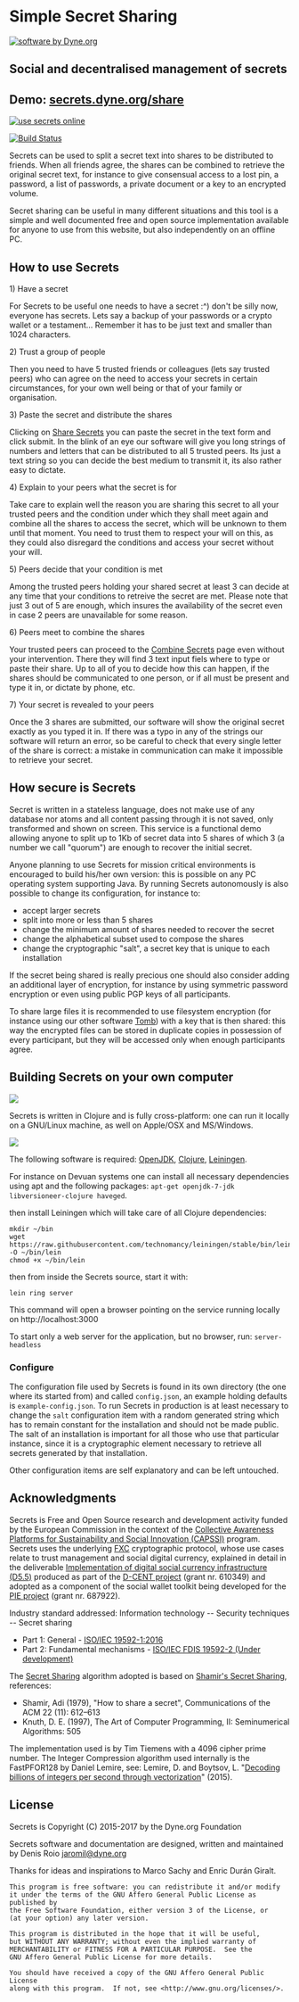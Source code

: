 # Simple Secret Sharing

<a href="https://www.dyne.org"><img
	src="https://secrets.dyne.org/static/img/swbydyne.png"
		alt="software by Dyne.org"
			title="software by Dyne.org" class="pull-right"></a>

## Social and decentralised management of secrets


<h2>Demo: <a href="https://secrets.dyne.org/share">secrets.dyne.org/share</a></h2>

<a href="https://secrets.dyne.org/share">
	<img src="https://secrets.dyne.org/static/img/secret_ladies.jpg"
		title="try it online" alt="use secrets online" style="overflow: hidden">

[![Build Status](https://travis-ci.org/PIENews/secrets.svg?branch=master)](https://travis-ci.org/PIENews/secrets)

Secrets can be used to split a secret text into shares to be distributed to friends. When all friends agree, the shares can be combined to retrieve the original secret text, for instance to give consensual access to a lost pin, a password, a list of passwords, a private document or a key to an encrypted volume.

Secret sharing can be useful in many different situations and this tool is a simple and well documented free and open source implementation available for anyone to use from this website, but also independently on an offline PC.

## How to use Secrets

<div class="well well-sm">
1) Have a secret
</div>

For Secrets to be useful one needs to have a secret :^) don't be silly now, everyone has secrets. Lets say a backup of your passwords or a crypto wallet or a testament... Remember it has to be just text and smaller than 1024 characters.

<div class="well well-sm">
2) Trust a group of people
</div>

Then you need to have 5 trusted friends or colleagues (lets say trusted peers) who can agree on the need to access your secrets in certain circumstances, for your own well being or that of your family or organisation.

<div class="well well-sm">
3) Paste the secret and distribute the shares
</div>

Clicking on [Share Secrets](/share) you can paste the secret in the text form and click submit. In the blink of an eye our software will give you long strings of numbers and letters that can be distributed to all 5 trusted peers. Its just a text string so you can decide the best medium to transmit it, its also rather easy to dictate.

<div class="well well-sm">
4) Explain to your peers what the secret is for
</div>

Take care to explain well the reason you are sharing this secret to all your trusted peers and the condition under which they shall meet again and combine all the shares to access the secret, which will be unknown to them until that moment. You need to trust them to respect your will on this, as they could also disregard the conditions and access your secret without your will.

<div class="well well-sm">
5) Peers decide that your condition is met
</div>

Among the trusted peers holding your shared secret at least 3 can decide at any time that your conditions to retreive the secret are met. Please note that just 3 out of 5 are enough, which insures the availability of the secret even in case 2 peers are unavailable for some reason.

<div class="well well-sm">
6) Peers meet to combine the shares
</div>

Your trusted peers can proceed to the [Combine Secrets](/combine) page even without your intervention. There they will find 3 text input fiels where to type or paste their share. Up to all of you to decide how this can happen, if the shares should be communicated to one person, or if all must be present and type it in, or dictate by phone, etc.

<div class="well well-sm">
7) Your secret is revealed to your peers
</div>

Once the 3 shares are submitted, our software will show the original secret exactly as you typed it in. If there was a typo in any of the strings our software will return an error, so be careful to check that every single letter of the share is correct: a mistake in communication can make it impossible to retrieve your secret.

## How secure is Secrets

Secret is written in a stateless language, does not make use of any database nor atoms and all content passing through it is not saved, only transformed and shown on screen.  This service is a functional demo allowing anyone to split up to 1Kb of secret data into 5 shares of which 3 (a number we call "quorum") are enough to recover the initial secret. 

Anyone planning to use Secrets for mission critical environments is encouraged to build his/her own version: this is possible on any PC operating system supporting Java. By running Secrets autonomously is also possible to change its configuration, for instance to:
- accept larger secrets
- split into more or less than 5 shares
- change the minimum amount of shares needed to recover the secret
- change the alphabetical subset used to compose the shares
- change the cryptographic "salt", a secret key that is unique to each installation

If the secret being shared is really precious one should also consider adding an additional layer of encryption, for instance by using symmetric password encryption or even using public PGP keys of all participants.

To share large files it is recommended to use filesystem encryption (for instance using our other software [Tomb](https://dyne.org/software/tomb)) with a key that is then shared: this way the encrypted files can be stored in duplicate copies in possession of every participant, but they will be accessed only when enough participants agree.

## Building Secrets on your own computer


<img class="pull-right" src="https://secrets.dyne.org/static/img/clojure.png">

Secrets is written in Clojure and is fully cross-platform: one can run it locally on a GNU/Linux machine, as well on Apple/OSX and MS/Windows.

<img class="pull-left" src="https://secrets.dyne.org/static/img/leiningen.jpg"
	style="padding-right: 1.5em">

The following software is required: [OpenJDK](http://openjdk.java.net), [Clojure](http://clojure.org), [Leiningen](http://leiningen.org).

For instance on Devuan systems one can install all necessary dependencies using apt and the following packages: `apt-get openjdk-7-jdk libversioneer-clojure haveged`.

then install Leiningen which will take care of all Clojure dependencies:

```
mkdir ~/bin
wget https://raw.githubusercontent.com/technomancy/leiningen/stable/bin/lein -O ~/bin/lein
chmod +x ~/bin/lein
```

then from inside the Secrets source, start it with:

```
lein ring server
```

This command will open a browser pointing on the service running locally on http://localhost:3000

To start only a web server for the application, but no browser, run: `server-headless`

### Configure

The configuration file used by Secrets is found in its own directory (the one where its started from) and called `config.json`, an example holding defaults is `example-config.json`. To run Secrets in production is at least necessary to change the `salt` configuration item with a random generated string which has to remain constant for the installation and should not be made public. The salt of an installation is important for all those who use that particular instance, since it is a cryptographic element necessary to retrieve all secrets generated by that installation.

Other configuration items are self explanatory and can be left untouched.

## Acknowledgments

Secrets is Free and Open Source research and development activity funded by the European Commission in the context of the [Collective Awareness Platforms for Sustainability and Social Innovation (CAPSSI)](https://ec.europa.eu/digital-single-market/en/collective-awareness) program. Secrets uses the underlying [FXC](https://github.com/dyne/FXC) cryptographic protocol, whose use cases relate to trust management and social digital currency, explained in detail in the deliverable [Implementation of digital social currency infrastructure (D5.5)](http://dcentproject.eu/wp-content/uploads/2015/10/D5.5-Implementation-of-digital-social-currency-infrastructure-.pdf) produced as part of the [D-CENT project](http://dcentproject.eu) (grant nr. 610349) and adopted as a component of the social wallet toolkit being developed for the [PIE project](https://github.com/pienews) (grant nr. 687922).

Industry standard addressed: Information technology -- Security techniques -- Secret sharing
- Part 1: General - [ISO/IEC 19592-1:2016](https://www.iso.org/standard/65422.html)
- Part 2: Fundamental mechanisms - [ISO/IEC FDIS 19592-2 (Under development)](https://www.iso.org/standard/65425.html)

The [Secret Sharing](https://en.wikipedia.org/wiki/Secret_sharing) algorithm adopted is based on [Shamir's Secret Sharing](https://en.wikipedia.org/wiki/Shamir%27s_Secret_Sharing), references:
- Shamir, Adi (1979), "How to share a secret", Communications of the ACM 22 (11): 612–613
- Knuth, D. E. (1997), The Art of Computer Programming, II: Seminumerical Algorithms: 505

The implementation used is by Tim Tiemens with a 4096 cipher prime number. The Integer Compression algorithm used internally is the FastPFOR128 by Daniel Lemire, see: Lemire, D. and Boytsov, L. "[Decoding billions of integers per second through vectorization](http://arxiv.org/abs/1209.2137)" (2015).

## License

Secrets is Copyright (C) 2015-2017 by the Dyne.org Foundation

Secrets software and documentation are designed, written and maintained by Denis Roio <jaromil@dyne.org>

Thanks for ideas and inspirations to Marco Sachy and Enric Durán Giralt.

```
This program is free software: you can redistribute it and/or modify
it under the terms of the GNU Affero General Public License as published by
the Free Software Foundation, either version 3 of the License, or
(at your option) any later version.

This program is distributed in the hope that it will be useful,
but WITHOUT ANY WARRANTY; without even the implied warranty of
MERCHANTABILITY or FITNESS FOR A PARTICULAR PURPOSE.  See the
GNU Affero General Public License for more details.

You should have received a copy of the GNU Affero General Public License
along with this program.  If not, see <http://www.gnu.org/licenses/>.
```
